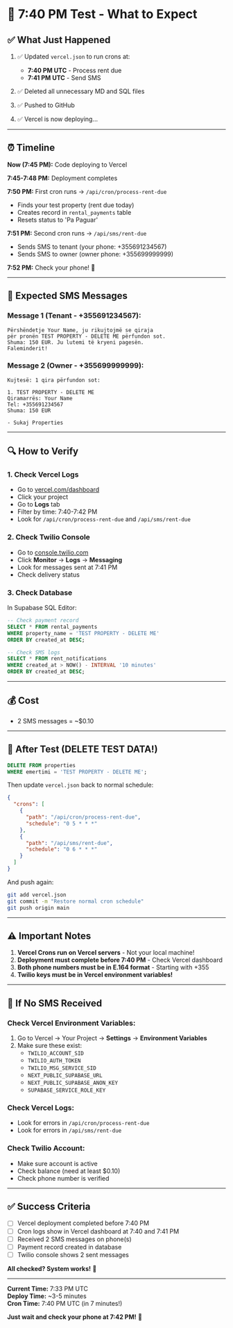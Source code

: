 # 🧪 7:40 PM Test - What to Expect

## ✅ What Just Happened

1. ✅ Updated `vercel.json` to run crons at:
   - **7:40 PM UTC** - Process rent due
   - **7:41 PM UTC** - Send SMS

2. ✅ Deleted all unnecessary MD and SQL files

3. ✅ Pushed to GitHub

4. ✅ Vercel is now deploying...

---

## ⏰ Timeline

**Now (7:45 PM):** Code deploying to Vercel

**7:45-7:48 PM:** Deployment completes

**7:50 PM:** First cron runs → `/api/cron/process-rent-due`
- Finds your test property (rent due today)
- Creates record in `rental_payments` table
- Resets status to 'Pa Paguar'

**7:51 PM:** Second cron runs → `/api/sms/rent-due`
- Sends SMS to tenant (your phone: +355691234567)
- Sends SMS to owner (owner phone: +355699999999)

**7:52 PM:** Check your phone! 📱

---

## 📱 Expected SMS Messages

### Message 1 (Tenant - +355691234567):
```
Përshëndetje Your Name, ju rikujtojmë se qiraja 
për pronën TEST PROPERTY - DELETE ME përfundon sot. 
Shuma: 150 EUR. Ju lutemi të kryeni pagesën. 
Faleminderit!
```

### Message 2 (Owner - +355699999999):
```
Kujtesë: 1 qira përfundon sot:

1. TEST PROPERTY - DELETE ME
Qiramarrës: Your Name
Tel: +355691234567
Shuma: 150 EUR

- Sukaj Properties
```

---

## 🔍 How to Verify

### 1. Check Vercel Logs
- Go to [vercel.com/dashboard](https://vercel.com/dashboard)
- Click your project
- Go to **Logs** tab
- Filter by time: 7:40-7:42 PM
- Look for `/api/cron/process-rent-due` and `/api/sms/rent-due`

### 2. Check Twilio Console
- Go to [console.twilio.com](https://console.twilio.com)
- Click **Monitor** → **Logs** → **Messaging**
- Look for messages sent at 7:41 PM
- Check delivery status

### 3. Check Database
In Supabase SQL Editor:
```sql
-- Check payment record
SELECT * FROM rental_payments 
WHERE property_name = 'TEST PROPERTY - DELETE ME'
ORDER BY created_at DESC;

-- Check SMS logs
SELECT * FROM rent_notifications 
WHERE created_at > NOW() - INTERVAL '10 minutes'
ORDER BY created_at DESC;
```

---

## 💰 Cost

- 2 SMS messages = ~$0.10

---

## 🧹 After Test (DELETE TEST DATA!)

```sql
DELETE FROM properties 
WHERE emertimi = 'TEST PROPERTY - DELETE ME';
```

Then update `vercel.json` back to normal schedule:
```json
{
  "crons": [
    {
      "path": "/api/cron/process-rent-due",
      "schedule": "0 5 * * *"
    },
    {
      "path": "/api/sms/rent-due",
      "schedule": "0 6 * * *"
    }
  ]
}
```

And push again:
```bash
git add vercel.json
git commit -m "Restore normal cron schedule"
git push origin main
```

---

## ⚠️ Important Notes

1. **Vercel Crons run on Vercel servers** - Not your local machine!
2. **Deployment must complete before 7:40 PM** - Check Vercel dashboard
3. **Both phone numbers must be in E.164 format** - Starting with +355
4. **Twilio keys must be in Vercel environment variables!**

---

## 🚨 If No SMS Received

### Check Vercel Environment Variables:
1. Go to Vercel → Your Project → **Settings** → **Environment Variables**
2. Make sure these exist:
   - `TWILIO_ACCOUNT_SID`
   - `TWILIO_AUTH_TOKEN`
   - `TWILIO_MSG_SERVICE_SID`
   - `NEXT_PUBLIC_SUPABASE_URL`
   - `NEXT_PUBLIC_SUPABASE_ANON_KEY`
   - `SUPABASE_SERVICE_ROLE_KEY`

### Check Vercel Logs:
- Look for errors in `/api/cron/process-rent-due`
- Look for errors in `/api/sms/rent-due`

### Check Twilio Account:
- Make sure account is active
- Check balance (need at least $0.10)
- Check phone number is verified

---

## ✅ Success Criteria

- [ ] Vercel deployment completed before 7:40 PM
- [ ] Cron logs show in Vercel dashboard at 7:40 and 7:41 PM
- [ ] Received 2 SMS messages on phone(s)
- [ ] Payment record created in database
- [ ] Twilio console shows 2 sent messages

**All checked? System works!** 🎉

---

**Current Time:** 7:33 PM UTC  
**Deploy Time:** ~3-5 minutes  
**Cron Time:** 7:40 PM UTC (in 7 minutes!)  

**Just wait and check your phone at 7:42 PM!** 📱
